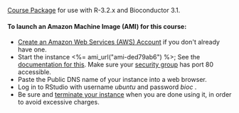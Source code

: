 [Course Package](UseBioconductor_0.0.5.tar.gz) for use with R-3.2.x and Bioconductor 3.1.



<h4 id="ami">To launch an Amazon Machine Image (AMI) for this course:</h4>

* [Create an Amazon Web Services (AWS) Account](https://aws.amazon.com/) if you
  don't already have one.
* Start the instance <%= ami_url("ami-ded79ab6") %>; See the [documentation for this](http://docs.aws.amazon.com/AWSEC2/latest/UserGuide/launching-instance.html). Make sure your [security group](http://docs.aws.amazon.com/AWSEC2/latest/UserGuide/using-network-security.html) has
port 80 accessible.
* Paste the Public DNS name of your instance into a web browser.
* Log in to RStudio with username *ubuntu* and password *bioc* .
* Be sure and [terminate your instance](http://docs.aws.amazon.com/AWSEC2/latest/UserGuide/terminating-instances.html) when you are done using it, in order to avoid excessive charges.


